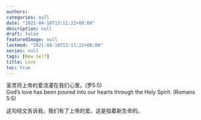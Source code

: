 ```yaml
---
authors: 
categories: null
date: "2021-04-10T13:11:22+08:00"
description: null
draft: false
featuredImage: null
lastmod: "2021-04-10T13:11:22+08:00"
series: null
tags: [New Self]
title: Love
toc: true
---
```


圣灵将上帝的爱浇灌在我们心里。(罗5:5)  
God’s love has been poured into our hearts through the Holy Spirit. (Romans 5:5)

这句经文告诉我，我们有了上帝的爱。这是指着新生命的。

